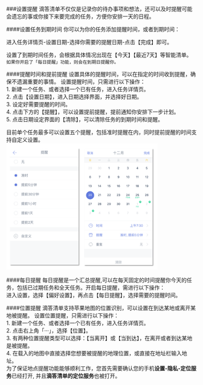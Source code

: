 ###设置提醒
滴答清单不仅仅是记录你的待办事项和想法，还可以及时提醒可能会遗忘的事或你接下来要完成的任务，方便你安排一天的日程。

####设置任务到期时间
你可以为你的任务添加提醒时间，或者到期时间：

进入任务详情页-设置日期-选择你需要的提醒日期-点击【完成】即可。

设置了到期时间任务，会根据具体情况出现在【今天】【最近7天】等智能清单。
<br >`如果你开启了「每日提醒」功能，则会在到期日提醒你。`

####提醒时间和提前提醒
设置具体的提醒时间，可以在指定的时间收到提醒，确保不遗漏重要的事情。
设置提醒时间，只需进行以下操作：
<br>1. 新建一个任务、或者选择一个已有任务，进入任务详情页。
<br>2. 点击【设置日期】，进入日期选择界面，并选择好日期。
<br>3. 设定好需要提醒的时间。
<br>4. 点击下方的【提醒】，可以设置提前提醒，提前通知你安排下一步计划。
<br>5. 点击日期设定界面的【清除】，可以清除任务的到期时间和提醒。

目前单个任务最多可以设置五个提醒，包括准时提醒在内，同时提前提醒的时间支持自定义设置。
<br ><img src="../images/images_ios2.6/image4205.png
" title="新建任务界面" width="400" />

####每日提醒
每日提醒是一个汇总提醒,可以在每天固定的时间提醒你今天的任务，包括已过期任务和全天任务。开启每日提醒，需进行以下操作：
<br>进入设置，选择【偏好设置】，再点击【每日提醒】，选择需要的提醒时间。

####位置提醒
滴答清单支持苹果地图的位置识别，可以设置在到达某地或离开某地被提醒。
设置位置提醒，只需进行以下操作：
<br>1. 新建一个任务、或者选择一个已有任务，进入任务详情页。
<br>2. 点击右上角「···」，选择【位置】。
<br>3. 有两种位置提醒类型可以选择：【当离开】或【当到达】，在离开或者到达某地是被提醒。
<br>4. 在载入的地图中直接选择您想要被提醒的地理位置，或直接在地址栏输入地址。
<br >为了保证地点提醒功能能够顺利工作，您首先需要确认您的手机**设置-隐私-定位服务**已经打开, 并且**滴答清单的定位服务**也被打开。
